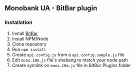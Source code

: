 ## Monobank UA - BitBar plugin

### Installation

1. Install [BitBar](https://getbitbar.com/)
2. Install NPM/Node
3. Clone repository
4. Run `npm install`
5. Create `api.config.js` from a `api.config.sample.js` file
6. Edit `mono.10m.js` file's shebang to match your node path
7. Create symlink on `mono.10m.js` file in BitBur Plugins folder
